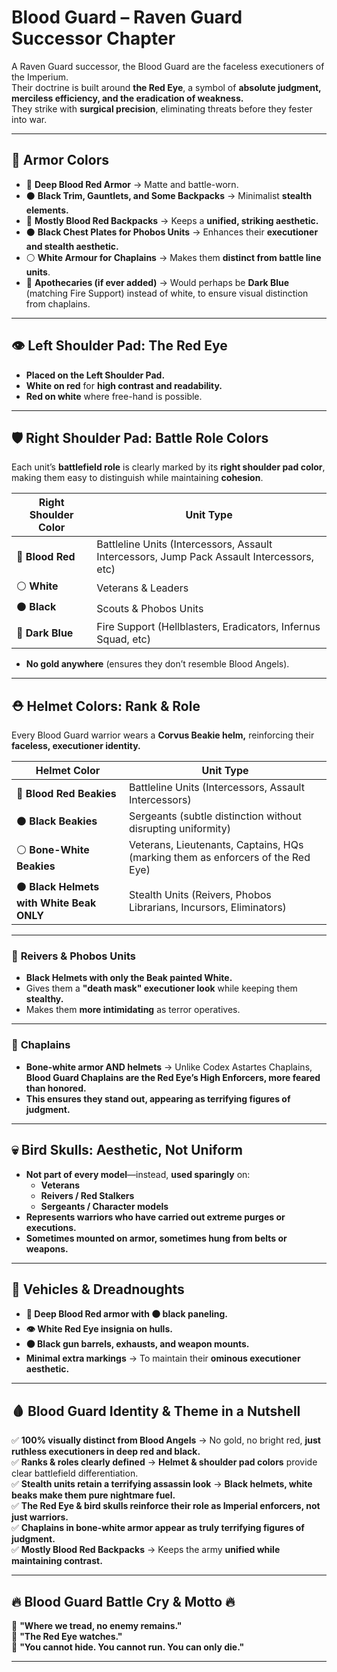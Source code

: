 # Blood Guard – Raven Guard Successor Chapter

A Raven Guard successor, the Blood Guard are the faceless executioners of the Imperium.  
Their doctrine is built around **the Red Eye**, a symbol of **absolute judgment, merciless efficiency, and the eradication of weakness.**  
They strike with **surgical precision**, eliminating threats before they fester into war.

---

## 🎨 Armor Colors
- 🔴 **Deep Blood Red Armor** → Matte and battle-worn.
- ⚫ **Black Trim, Gauntlets, and Some Backpacks** → Minimalist **stealth elements.**  
- 🔴 **Mostly Blood Red Backpacks** → Keeps a **unified, striking aesthetic.**  
- ⚫ **Black Chest Plates for Phobos Units** → Enhances their **executioner and stealth aesthetic.**  
- ⚪ **White Armour for Chaplains** → Makes them **distinct from battle line units**.
- 🔵 **Apothecaries (if ever added)** → Would perhaps be **Dark Blue** (matching Fire Support) instead of white, to ensure visual distinction from chaplains.

---

## 👁 Left Shoulder Pad: **The Red Eye**
- **Placed on the Left Shoulder Pad.**  
- **White on red** for **high contrast and readability.**  
- **Red on white** where free-hand is possible.

---

## 🛡 Right Shoulder Pad: **Battle Role Colors**
Each unit’s **battlefield role** is clearly marked by its **right shoulder pad color**, making them easy to distinguish while maintaining **cohesion**.

| **Right Shoulder Color** | **Unit Type** |
|-----------------|----------------|
| 🔴 **Blood Red** | Battleline Units (Intercessors, Assault Intercessors, Jump Pack Assault Intercessors, etc) |
| ⚪ **White** | Veterans & Leaders |
| ⚫ **Black** | Scouts & Phobos Units |
| 🔵 **Dark Blue** | Fire Support (Hellblasters, Eradicators, Infernus Squad, etc) |

- **No gold anywhere** (ensures they don’t resemble Blood Angels).  

---

## ⛑️ Helmet Colors: **Rank & Role**
Every Blood Guard warrior wears a **Corvus Beakie helm,** reinforcing their **faceless, executioner identity.**  

| **Helmet Color** | **Unit Type** |
|---------------|--------------|
| 🔴 **Blood Red Beakies** | Battleline Units (Intercessors, Assault Intercessors) |
| ⚫ **Black Beakies** | Sergeants (subtle distinction without disrupting uniformity) |
| ⚪ **Bone-White Beakies** | Veterans, Lieutenants, Captains, HQs (marking them as enforcers of the Red Eye) |
| ⚫ **Black Helmets with White Beak ONLY** | Stealth Units (Reivers, Phobos Librarians, Incursors, Eliminators) |

---

### 🔎 **Reivers & Phobos Units**
- **Black Helmets with only the Beak painted White.**  
- Gives them a **"death mask" executioner look** while keeping them **stealthy.**  
- Makes them **more intimidating** as terror operatives.  

---

### 🔎 **Chaplains**
- **Bone-white armor AND helmets** → Unlike Codex Astartes Chaplains, **Blood Guard Chaplains are the Red Eye’s High Enforcers, more feared than honored.**  
- **This ensures they stand out, appearing as terrifying figures of judgment.**  

---

## 💀 **Bird Skulls: Aesthetic, Not Uniform**
- **Not part of every model**—instead, **used sparingly** on:  
  - **Veterans**  
  - **Reivers / Red Stalkers**  
  - **Sergeants / Character models**  
- **Represents warriors who have carried out extreme purges or executions.**  
- **Sometimes mounted on armor, sometimes hung from belts or weapons.**  

---

## 🤖 **Vehicles & Dreadnoughts**
- **🔴 Deep Blood Red armor with ⚫ black paneling.**  
- **👁 White Red Eye insignia on hulls.**  
- **⚫ Black gun barrels, exhausts, and weapon mounts.**  
- **Minimal extra markings** → To maintain their **ominous executioner aesthetic.**  

---

## 🩸 **Blood Guard Identity & Theme in a Nutshell**
✅ **100% visually distinct from Blood Angels** → No gold, no bright red, **just ruthless executioners in deep red and black.**  
✅ **Ranks & roles clearly defined** → **Helmet & shoulder pad colors** provide clear battlefield differentiation.  
✅ **Stealth units retain a terrifying assassin look** → **Black helmets, white beaks make them pure nightmare fuel.**  
✅ **The Red Eye & bird skulls reinforce their role as Imperial enforcers, not just warriors.**  
✅ **Chaplains in bone-white armor appear as truly terrifying figures of judgment.**  
✅ **Mostly Blood Red Backpacks** → Keeps the army **unified while maintaining contrast.**  

---

## 🔥 Blood Guard Battle Cry & Motto 🔥

🔻 **"Where we tread, no enemy remains."**  
🔻 **"The Red Eye watches."**  
🔻 **"You cannot hide. You cannot run. You can only die."**  

---
